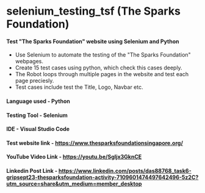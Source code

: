 # selenium_testing_tsf (The Sparks Foundation)

#### Test "The Sparks Foundation" website using Selenium and Python
- Use Selenium to automate the testing of the "The Sparks Foundation" webpages.
-  Create 15 test cases using python, which check this cases deeply.
-  The Robot loops through multiple pages in the website and test each page preciesly.
-  Test cases include test the Title, Logo, Navbar etc.

#### Language used - Python
#### Testing Tool - Selenium
#### IDE - Visual Studio Code

#### Test website link - https://www.thesparksfoundationsingapore.org/

#### YouTube Video Link - https://youtu.be/SgIjx3GknCE

#### Linkedin Post Link - https://www.linkedin.com/posts/das88768_task6-gripsept23-thesparksfoundation-activity-7109601474497642496-5z2C?utm_source=share&utm_medium=member_desktop